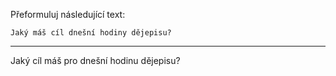 Přeformuluj následující text:

```
Jaký máš cíl dnešní hodiny dějepisu?
```

---

<!-- chatcmpl-749b9J6DzLEZIPfGQBKBOkryvldcD -->

Jaký cíl máš pro dnešní hodinu dějepisu?